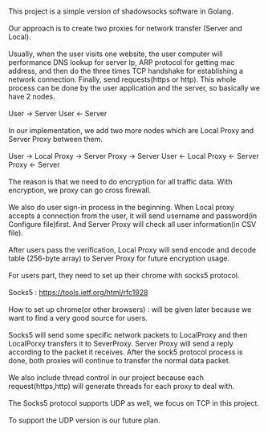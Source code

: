 <br>This project is a simple version of shadowsocks software in Golang. </br>
<br>Our approach is to create two proxies for network transfer (Server and Local). </br>
<br>Usually, when the user visits one website, the user computer will performance DNS lookup for server Ip, ARP protocol for getting mac address, and then do the three times TCP handshake for establishing a network connection. Finally, send requests(https or http). </b>
This whole process can be done by the user application and the server, so basically we have 2 nodes. </br>
<br>User -> Server User <- Server</br>
<br>In our implementation, we add two more nodes which are Local Proxy and Server Proxy between them. </br>
<br>User -> Local Proxy -> Server Proxy -> Server  User <- Local Proxy <- Server Proxy <- Server </br>
<br>The reason is that we need to do encryption for all traffic data. With encryption, we proxy can go cross firewall. </br>
<br>We also do user sign-in process in the beginning. When Local proxy accepts a connection from the user, it will send username and password(in Configure file)first. And Server Proxy will check all user information(in CSV file). </br>
<br>After users pass the verification, Local Proxy will send encode and decode table (256-byte array) to Server Proxy for future encryption usage. </br>
<br>For users part, they need to set up their chrome with socks5 protocol. </br>
<br>Socks5 : https://tools.ietf.org/html/rfc1928</br>
<br>How to set up chrome(or other browsers) : will be given later because we want to find a very good source for users. </br>
<br>Socks5 will send some specific network packets to LocalProxy and then LocalPorxy transfers it to SeverProxy. Server Proxy will send a reply according to the packet it receives. After the sock5 protocol process is done, both proxies will continue to transfer the normal data packet. </br>
<br>We also include thread control in our project because each request(https,http) will generate threads for each proxy to deal with. </br>
<br>The Socks5 protocol supports UDP as well, we focus on TCP in this project. </br>
<br>To support the UDP version is our future plan. </br>

